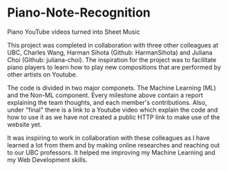 # Piano-Note-Recognition
Piano YouTube videos turned into Sheet Music

This project was completed in collaboration with three other colleagues at UBC, Charles Wang, Harman Sihota (Github: HarmanSihota) and Juliana Choi (Github: juliana-choi). The inspiration for the project was to facilitate piano players to learn how to play new compositions that are performed by other artists on Youtube.

The code is divided in two major componets. The Machine Learning (ML) and the Non-ML component. Every milestone above contain a report explaining the team thoughts, and each member's contributions. Also, under "final" there is a link to a Youtube video which explain the code and how to use it as we have not created a public HTTP link to make use of the website yet.

It was inspiring to work in collaboration with these colleagues as I have learned a lot from them and by making online researches and reaching out to our UBC professors. It helped me improving my Machine Learning and my Web Development skills.
